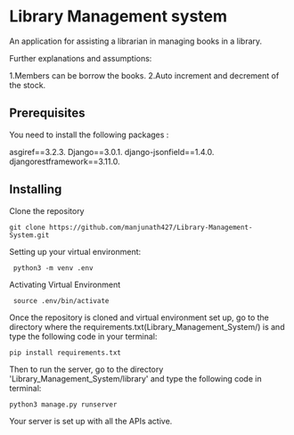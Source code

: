 # Library Management system

 An application for assisting a librarian in managing books in a library.

 Further explanations and assumptions:

  1.Members can be borrow the books.
  2.Auto increment and decrement of the stock.

 ## Prerequisites

 You need to install the following packages :

   asgiref==3.2.3.
   Django==3.0.1.
   django-jsonfield==1.4.0.
   djangorestframework==3.11.0.
   
   
   
  ## Installing
 
  Clone the repository
  
   
    git clone https://github.com/manjunath427/Library-Management-System.git




 Setting up your virtual environment:

     python3 -m venv .env
   
   
 Activating Virtual Environment
   
     source .env/bin/activate
 Once the repository is cloned and virtual environment set up, go to the directory where the 
 requirements.txt(Library_Management_System/) is and type the following code in your terminal:
 
 
    pip install requirements.txt
    
    
    
 Then to run the server, go to the directory 'Library_Management_System/library' and type the following code in terminal: 
      
    
    python3 manage.py runserver
    
    
 Your server is set up with all the APIs active.   
